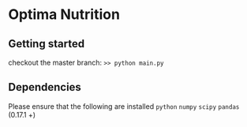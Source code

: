 # Optima Nutrition

## Getting started
checkout the master branch:
`>> python main.py`

## Dependencies 
Please ensure that the following are installed
`python`
`numpy`
`scipy`
`pandas` (0.17.1 +)
